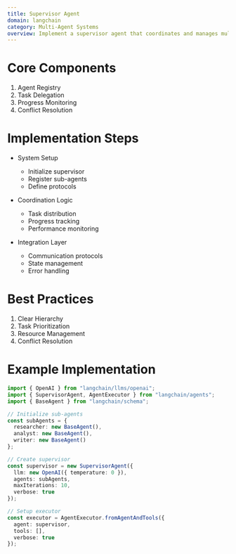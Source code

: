 ```yaml
---
title: Supervisor Agent
domain: langchain
category: Multi-Agent Systems
overview: Implement a supervisor agent that coordinates and manages multiple sub-agents.
---
```


# Core Components
1. Agent Registry
2. Task Delegation
3. Progress Monitoring
4. Conflict Resolution

# Implementation Steps
- System Setup
  - Initialize supervisor
  - Register sub-agents
  - Define protocols

- Coordination Logic
  - Task distribution
  - Progress tracking
  - Performance monitoring

- Integration Layer
  - Communication protocols
  - State management
  - Error handling

# Best Practices
1. Clear Hierarchy
2. Task Prioritization
3. Resource Management
4. Conflict Resolution

# Example Implementation
```typescript
import { OpenAI } from "langchain/llms/openai";
import { SupervisorAgent, AgentExecutor } from "langchain/agents";
import { BaseAgent } from "langchain/schema";

// Initialize sub-agents
const subAgents = {
  researcher: new BaseAgent(),
  analyst: new BaseAgent(),
  writer: new BaseAgent()
};

// Create supervisor
const supervisor = new SupervisorAgent({
  llm: new OpenAI({ temperature: 0 }),
  agents: subAgents,
  maxIterations: 10,
  verbose: true
});

// Setup executor
const executor = AgentExecutor.fromAgentAndTools({
  agent: supervisor,
  tools: [],
  verbose: true
});
